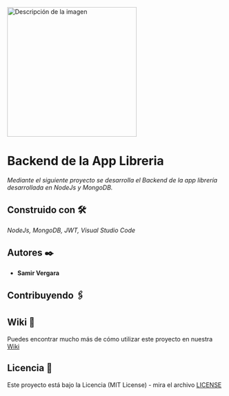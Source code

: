 ﻿<image src="https://raw.githubusercontent.com/danielcranney/readme-generator/main/public/icons/skills/nodejs-colored.svg" alt="Descripción de la imagen" width="300" height="300">

# Backend de la App Libreria 

_Mediante el siguiente proyecto se desarrolla el Backend de la app librería desarrollada en NodeJs y MongoDB._

## Construido con 🛠️

_NodeJs, MongoDB, JWT, Visual Studio Code_

## Autores ✒️

* **Samir Vergara**

## Contribuyendo 🖇️

## Wiki 📖

Puedes encontrar mucho más de cómo utilizar este proyecto en nuestra [Wiki](https://github.com/web-v2/)

## Licencia 📄

Este proyecto está bajo la Licencia (MIT License) - mira el archivo [LICENSE](LICENSE)
